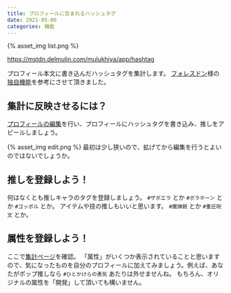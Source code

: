 ```yaml
---
title: プロフィールに含まれるハッシュタグ
date: 2021-05-06
categories: 機能
---
```


{% asset_img list.png %}

https://mstdn.delmulin.com/mulukhiya/app/hashtag

プロフィール本文に書き込んだハッシュタグを集計します。
[フォレスドン](https://foresdon.jp/)様の[独自機能](https://foresdon.jp/explore)を参考にさせて頂きました。

## 集計に反映させるには？

[プロフィールの編集](https://mstdn.delmulin.com/settings/profile)を行い、プロフィールにハッシュタグを書き込み、推しをアピールしましょう。

{% asset_img edit.png %}
最初は少し狭いので、拡げてから編集を行うとよいのではないでしょうか。

## 推しを登録しよう！

何はなくとも推しキャラのタグを登録しましょう。 `#ザボエラ` とか `#ボラホーン` とか `#ゴッポル` とか。
アイテムや技の推しもいいと思います。 `#魔弾銃` とか `#重圧呪文` とか。

## 属性を登録しよう！

ここで[集計ページ](https://mstdn.delmulin.com/mulukhiya/app/hashtag)を確認。
「属性」がいくつか表示されていることと思いますので、気になったものを自分のプロフィールに加えてみましょう。例えば、あなたがポップ推しなら `#ひとかけらの勇気` あたりは外せませんね。
もちろん、オリジナルの属性を「開発」して頂いても構いません。
